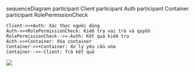 sequenceDiagram
    participant Client
    participant Auth
    participant Container
    participant RolePermissionCheck

    Client->>+Auth: Xác thực người dùng
    Auth->>+RolePermissionCheck: Kiểm tra vai trò và quyền
    RolePermissionCheck-->>-Auth: Kết quả kiểm tra
    Auth->>+Container: Xóa container
    Container->>+Container: Xử lý yêu cầu xóa
    Container-->>-Client: Trả kết quả

[![](https://mermaid.ink/img/pako:eNptUc1KAzEQfpUhV7svkENB6q0XUQ8iuQzZuBu6O2mzSbGUHsTnEBQPgiD4c7KLeFjwPfImZl1b6U8uSSbf32TmTJpUMc4qNfGKpDrSmFksBUFcY7ROSz1GcjAotCK3Wz_0Lt-DNuRQk7K7TyemUMfKlrqqtKFBruRIUAfrPJJ-_6BV5XDe3EtweahfJVD2_RLqWw1p80FZh29RLXqPJIehDvVNCc4iTFHHvXmDaXMHEz8L9fWf4x5mEhWTzn8Yll8uEsLyAUZruU3vdadt3HcEudn5-nkbG-pnKJpPmDVPHmRYPnq4ivxtVhum-xYOZ_Y3yH8oQazHyhgfdRpnOG_JgrlclUowHo8p2pFgghYRh96Z0xlJxp31qsf8OEW3mjfjl1hUsRpHdGHM6r74AUkczhs?type=png)](https://mermaid.live/edit#pako:eNptUc1KAzEQfpUhV7svkENB6q0XUQ8iuQzZuBu6O2mzSbGUHsTnEBQPgiD4c7KLeFjwPfImZl1b6U8uSSbf32TmTJpUMc4qNfGKpDrSmFksBUFcY7ROSz1GcjAotCK3Wz_0Lt-DNuRQk7K7TyemUMfKlrqqtKFBruRIUAfrPJJ-_6BV5XDe3EtweahfJVD2_RLqWw1p80FZh29RLXqPJIehDvVNCc4iTFHHvXmDaXMHEz8L9fWf4x5mEhWTzn8Yll8uEsLyAUZruU3vdadt3HcEudn5-nkbG-pnKJpPmDVPHmRYPnq4ivxtVhum-xYOZ_Y3yH8oQazHyhgfdRpnOG_JgrlclUowHo8p2pFgghYRh96Z0xlJxp31qsf8OEW3mjfjl1hUsRpHdGHM6r74AUkczhs)